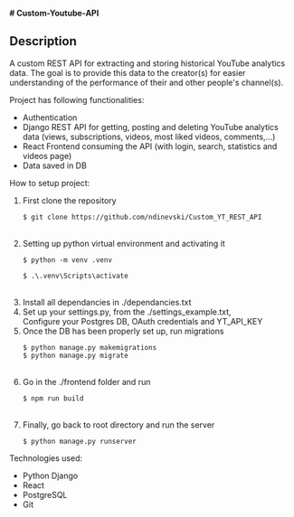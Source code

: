 **# Custom-Youtube-API**

## Description
A custom REST API for extracting and storing historical YouTube analytics data. The goal is to provide this data to the creator(s) for easier understanding of the performance of their and other people's channel(s).

Project has following functionalities:<br />
- Authentication<br />
- Django REST API for getting, posting and deleting YouTube analytics data (views, subscriptions, videos, most liked videos, comments,...)<br />
- React Frontend consuming the API (with login, search, statistics and videos page)<br />
- Data saved in DB<br />

How to setup project:<br />
 1. First clone the repository<br />
    ```
    $ git clone https://github.com/ndinevski/Custom_YT_REST_API
    ```
    <br />
 2. Setting up python virtual environment and activating it<br />
    ```
    $ python -m venv .venv
  
    $ .\.venv\Scripts\activate
    ```
    <br />
 3. Install all dependancies in ./dependancies.txt <br />
 4. Set up your settings.py, from the ./settings_example.txt,<br />
       Configure your Postgres DB, OAuth credentials and YT_API_KEY<br />
 5. Once the DB has been properly set up, run migrations<br />
    ```
    $ python manage.py makemigrations
    $ python manage.py migrate
    ```
    <br />
 6. Go in the ./frontend folder and run<br />
    ```
    $ npm run build
    ```
    <br />
 7. Finally, go back to root directory and run the server<br />
    ```
    $ python manage.py runserver
    ```

Technologies used:
 - Python Django
 - React
 - PostgreSQL
 - Git
